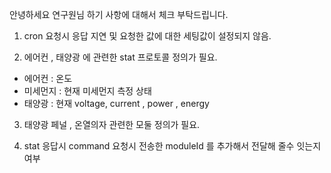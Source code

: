 
안녕하세요 연구원님 하기 사항에 대해서 체크 부탁드립니다. 

1. cron 요청시 응답 지연 및 요청한 값에 대한 세팅값이 설정되지 않음.

2. 에어컨 , 태양광 에 관련한 stat 프로토콜 정의가 필요.

- 에어컨 : 온도 
- 미세먼지 : 현재 미세먼지 측정 상태 
- 태양광 : 현재  voltage, current , power , energy

3. 태양광 페널 , 온열의자 관련한 모둘 정의가 필요.

4. stat 응답시 command 요청시 전송한 moduleId 를 추가해서 전달해 줄수 잇는지 여부 



